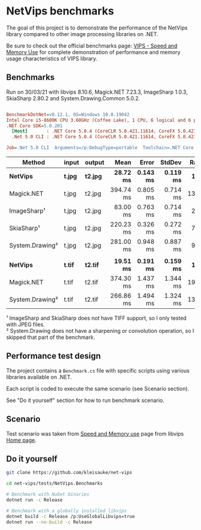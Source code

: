 # NetVips benchmarks

The goal of this project is to demonstrate the performance of the NetVips
library compared to other image processing libraries on .NET.

Be sure to check out the official benchmarks page: [VIPS - Speed and Memory
Use](https://github.com/libvips/libvips/wiki/Speed-and-memory-use)
for complete demonstration of performance and memory usage characteristics
of VIPS library.

## Benchmarks

Run on 30/03/21 with libvips 8.10.6, Magick.NET 7.23.3, ImageSharp 1.0.3, SkiaSharp 2.80.2 and System.Drawing.Common 5.0.2.

``` ini

BenchmarkDotNet=v0.12.1, OS=Windows 10.0.19042
Intel Core i5-8600K CPU 3.60GHz (Coffee Lake), 1 CPU, 6 logical and 6 physical cores
.NET Core SDK=5.0.201
  [Host]       : .NET Core 5.0.4 (CoreCLR 5.0.421.11614, CoreFX 5.0.421.11614), X64 RyuJIT
  .Net 5.0 CLI : .NET Core 5.0.4 (CoreCLR 5.0.421.11614, CoreFX 5.0.421.11614), X64 RyuJIT

Job=.Net 5.0 CLI  Arguments=/p:DebugType=portable  Toolchain=.NET Core 5.0  

```
|         Method | input | output |      Mean |    Error |   StdDev | Ratio | RatioSD |
|--------------- |------ |------- |----------:|---------:|---------:|------:|--------:|
|        **NetVips** | **t.jpg** | **t2.jpg** |  **28.72 ms** | **0.143 ms** | **0.119 ms** |  **1.00** |    **0.00** |
|     Magick.NET | t.jpg | t2.jpg | 394.74 ms | 0.805 ms | 0.714 ms | 13.75 |    0.06 |
|     ImageSharp¹ | t.jpg | t2.jpg |  83.00 ms | 0.763 ms | 0.714 ms |  2.89 |    0.03 |
|      SkiaSharp¹ | t.jpg | t2.jpg | 220.23 ms | 0.326 ms | 0.272 ms |  7.67 |    0.03 |
| System.Drawing² | t.jpg | t2.jpg | 281.00 ms | 0.948 ms | 0.887 ms |  9.79 |    0.05 |
|                |       |        |           |          |          |       |         |
|        **NetVips** | **t.tif** | **t2.tif** |  **19.51 ms** | **0.191 ms** | **0.159 ms** |  **1.00** |    **0.00** |
|     Magick.NET | t.tif | t2.tif | 374.30 ms | 1.437 ms | 1.344 ms | 19.20 |    0.19 |
| System.Drawing² | t.tif | t2.tif | 266.86 ms | 1.494 ms | 1.324 ms | 13.68 |    0.13 |

¹ ImageSharp and SkiaSharp does not have TIFF support, so I only tested with JPEG files.  
² System.Drawing does not have a sharpening or convolution operation, so I skipped that part of the benchmark.

## Performance test design

The project contains a `Benchmark.cs` file with specific scripts 
using various libraries available on .NET.

Each script is coded to execute the same scenario (see Scenario section).

See "Do it yourself" section for how to run benchmark scenario.

## Scenario

Test scenario was taken from [Speed and Memory
use](https://github.com/libvips/libvips/wiki/Speed-and-memory-use)
page from libvips [Home
page](https://libvips.github.io/libvips/).

## Do it yourself

```bash
git clone https://github.com/kleisauke/net-vips

cd net-vips/tests/NetVips.Benchmarks

# Benchmark with NuGet binaries
dotnet run -c Release

# Benchmark with a globally installed libvips
dotnet build -c Release /p:UseGlobalLibvips=true
dotnet run --no-build -c Release
```
